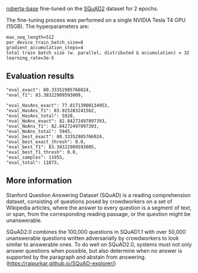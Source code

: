 [roberta-base](https://huggingface.co/roberta-base) fine-tuned on the [SQuAD2](https://rajpurkar.github.io/SQuAD-explorer) dataset for 2 epochs. 

The fine-tuning process was performed on a single NVIDIA Tesla T4 GPU (15GB). The hyperparameters are:

```
max_seq_length=512
per_device_train_batch_size=8
gradient_accumulation_steps=4
total train batch size (w. parallel, distributed & accumulation) = 32
learning_rate=3e-5
```

## Evaluation results

```
"eval_exact": 80.33352985766024,
"eval_f1": 83.38322909593009,

"eval_HasAns_exact": 77.81713900134953,
"eval_HasAns_f1": 83.925283241562,
"eval_HasAns_total": 5928,
"eval_NoAns_exact": 82.84272497897393,
"eval_NoAns_f1": 82.84272497897393,
"eval_NoAns_total": 5945,
"eval_best_exact": 80.33352985766024,
"eval_best_exact_thresh": 0.0,
"eval_best_f1": 83.38322909593005,
"eval_best_f1_thresh": 0.0,
"eval_samples": 11955,
"eval_total": 11873,
```

## More information

Stanford Question Answering Dataset (SQuAD) is a reading comprehension dataset, consisting of questions posed by crowdworkers on a set of Wikipedia articles, where the answer to every question is a segment of text, or span, from the corresponding reading passage, or the question might be unanswerable.

SQuAD2.0 combines the 100,000 questions in SQuAD1.1 with over 50,000 unanswerable questions written adversarially by crowdworkers to look similar to answerable ones. To do well on SQuAD2.0, systems must not only answer questions when possible, but also determine when no answer is supported by the paragraph and abstain from answering. (https://rajpurkar.github.io/SQuAD-explorer/)